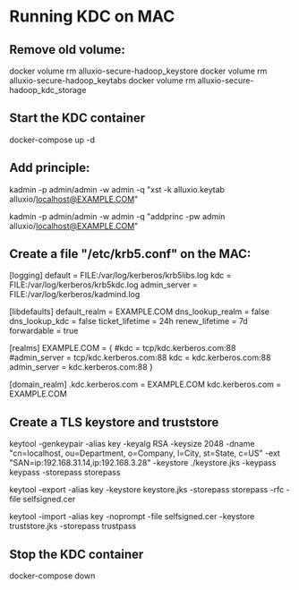 # Running KDC on MAC

## Remove old volume:
 docker volume rm alluxio-secure-hadoop_keystore
 docker volume rm alluxio-secure-hadoop_keytabs
 docker volume rm alluxio-secure-hadoop_kdc_storage


## Start the KDC container
 docker-compose up -d


## Add principle:
kadmin -p admin/admin -w admin -q "xst -k alluxio.keytab alluxio/localhost@EXAMPLE.COM"

kadmin -p admin/admin -w admin -q "addprinc -pw admin alluxio/localhost@EXAMPLE.COM"


## Create a file "/etc/krb5.conf" on the MAC:
[logging]
 default = FILE:/var/log/kerberos/krb5libs.log
 kdc = FILE:/var/log/kerberos/krb5kdc.log
 admin_server = FILE:/var/log/kerberos/kadmind.log

[libdefaults]
 default_realm = EXAMPLE.COM
 dns_lookup_realm = false
 dns_lookup_kdc = false
 ticket_lifetime = 24h
 renew_lifetime = 7d
 forwardable = true

[realms]
 EXAMPLE.COM = {
  #kdc = tcp/kdc.kerberos.com:88
  #admin_server = tcp/kdc.kerberos.com:88
  kdc = kdc.kerberos.com:88
  admin_server = kdc.kerberos.com:88
 }

[domain_realm]
 .kdc.kerberos.com = EXAMPLE.COM
 kdc.kerberos.com = EXAMPLE.COM

## Create a TLS keystore and truststore
keytool -genkeypair -alias key -keyalg RSA -keysize 2048 -dname "cn=localhost, ou=Department, o=Company, l=City, st=State, c=US" -ext "SAN=ip:192.168.31.14,ip:192.168.3.28" -keystore ./keystore.jks -keypass keypass -storepass storepass

keytool -export -alias key -keystore keystore.jks -storepass storepass -rfc -file selfsigned.cer

keytool -import -alias key -noprompt -file selfsigned.cer -keystore truststore.jks -storepass trustpass

## Stop the KDC container
 docker-compose down
